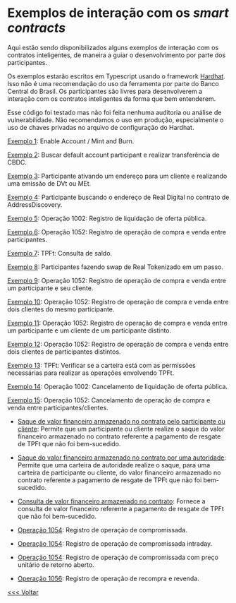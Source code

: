 # Exemplos de interação com os _smart contracts_

Aqui estão sendo disponibilizados alguns exemplos de interação com os contratos inteligentes, de maneira a guiar o desenvolvimento por parte dos participantes.

Os exemplos estarão escritos em Typescript usando o framework [Hardhat](https://hardhat.org/). Isso não é uma recomendação do uso da ferramenta por parte do Banco Central do Brasil. Os participantes são livres para desenvolverem a interação com os contratos inteligentes da forma que bem entenderem.

Esse código foi testado mas não foi feita nenhuma auditoria ou análise de vulnerabilidade. Não recomendamos o uso em produção, especialmente o uso de chaves privadas no arquivo de configuração do Hardhat.

[Exemplo 1](example1.ts):
Enable Account / Mint and Burn.

[Exemplo 2](example2.ts):
Buscar default account participant e realizar transferência de CBDC.

[Exemplo 3](example3.ts):
Participante ativando um endereço para um cliente e realizando uma emissão de DVt ou MEt.

[Exemplo 4](example4.ts):
Participante buscando o endereço de Real Digital no contrato de AddressDiscovery.

[Exemplo 5](example5.ts):
Operação 1002: Registro de liquidação de oferta pública. 

[Exemplo 6](example6.ts):
Operação 1052: Registro de operação de compra e venda entre participantes.

[Exemplo 7](example7.ts):
TPFt: Consulta de saldo.

[Exemplo 8](example8.ts):
Participantes fazendo swap de Real Tokenizado em um passo.

[Exemplo 9](example9.ts):
Operação 1052: Registro de operação de compra e venda entre um participante e seu cliente.

[Exemplo 10](example10.ts):
Operação 1052: Registro de operação de compra e venda entre dois clientes do mesmo participante.

[Exemplo 11](example11.ts):
Operação 1052: Registro de operação de compra e venda entre um participante e um cliente de um participante distinto.

[Exemplo 12](example12.ts):
Operação 1052: Registro de operação de compra e venda entre dois clientes de participantes distintos.

[Exemplo 13](walletsCheckingFlow.ts):
TPFt: Verificar se a carteira está com as permissões necessárias para realizar as operações envolvendo TPFt.

[Exemplo 14](example14.ts):
Operação 1002: Cancelamento de liquidação de oferta pública.

[Exemplo 15](example15.ts):
Operação 1052: Cancelamento de operação de compra e venda entre participantes/clientes.

- [Saque de valor financeiro armazenado no contrato pelo participante ou cliente](example16.ts):
     Permite que um participante ou cliente realize o saque do valor financeiro armazenado no contrato referente a pagamento de resgate de TPFt que não foi bem-sucedido.

- [Saque do valor financeiro armazenado no contrato por uma autoridade](example17.ts):
     Permite que uma carteira de autoridade realize o saque, para uma carteira de participante ou cliente, do valor financeiro armazenado no contrato referente a pagamento de resgate de TPFt que não foi bem-sucedido.

- [Consulta de valor financeiro armazenado no contrato](example18.ts):
      Fornece a consulta de valor financeiro referente a pagamento de resgate de TPFt que não foi bem-sucedido.

- [Operação 1054](operation1054.ts):
  Registro de operação de compromissada.

- [Operação 1054](operation1054IntraDay.ts):
  Registro de operação de compromissada intraday.

- [Operação 1054](operation1054OpenReturnPrice.ts):
  Registro de operação de compromissada com preço unitário de retorno aberto.

- [Operação 1056](operation1056.ts):
  Registro de operação de recompra e revenda.

[<<< Voltar](../README.md)





